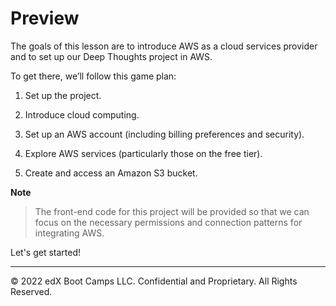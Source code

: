 # Preview

The goals of this lesson are to introduce AWS as a cloud services provider and to set up our Deep Thoughts project in AWS.

To get there, we’ll follow this game plan:

1. Set up the project.

2. Introduce cloud computing.

3. Set up an AWS account (including billing preferences and security).

4. Explore AWS services (particularly those on the free tier).

5. Create and access an Amazon S3 bucket.

**Note**

> The front-end code for this project will be provided so that we can focus on the necessary permissions and connection patterns for integrating AWS.

Let's get started!

---
© 2022 edX Boot Camps LLC. Confidential and Proprietary. All Rights Reserved.